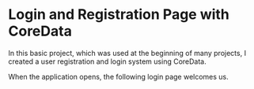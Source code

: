 # Login and Registration Page with CoreData

In this basic project, which was used at the beginning of many projects, I created a user registration and login system using CoreData.

When the application opens, the following login page welcomes us.


